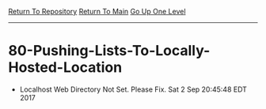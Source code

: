 [Return To Repository](https://raw.githubusercontent.com/deathbybandaid/piholeparser/master/)
[Return To Main](https://github.com/deathbybandaid/piholeparser/blob/master/RecentRunLogs/Mainlog.md)
[Go Up One Level](https://github.com/deathbybandaid/piholeparser/blob/master/RecentRunLogs/TopLevelScripts/EndtaskScripts/80-Completing-End-Tasks.md)
____________________________________
# 80-Pushing-Lists-To-Locally-Hosted-Location
* Localhost Web Directory Not Set. Please Fix. Sat 2 Sep 20:45:48 EDT 2017
